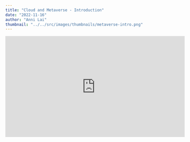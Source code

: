 ```yaml
---
title: "Cloud and Metaverse - Introduction"
date: "2022-11-16"
author: "Anni Lai"
thumbnail: "../../src/images/thumbnails/metaverse-intro.png"
---
```


<iframe width="560" height="315" src="https://player.vimeo.com/video/773978115?h=a1921faca1&title=0&byline=0&portrait=0" title="YouTube video player" frameborder="0" allow="accelerometer; clipboard-write; encrypted-media; gyroscope; picture-in-picture" allowfullscreen></iframe>